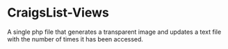 CraigsList-Views
================

A single php file that generates a transparent image and updates a text file with the number of times it has been accessed.